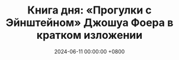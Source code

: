 ---
title: "Книга дня: «Прогулки с Эйнштейном» Джошуа Фоера в кратком изложении"
description: >-
  🧠 «Прогулки с Эйнштейном» — увлекательный рассказ о том, как обычный человек может развить невероятную память и ментальные способности, используя древние техники и современные подходы. Улучшите память! Обзор книги Джошуа Фоера: техники памяти, психология и развитие мозга.
date: 2024-06-11 00:00:00 +0800
categories: [Мышление, Конспекты-книг]
tags:
  [
    прогулки-с-эйнштейном,
    джошуа-фоер,
    техники-памяти,
    нейронаука,
    обучение,
    психология,
    ментальная-тренировка,
    сила-мозга,
    мнемотехника,
    дворец-памяти,
    когнитивная-тренировка,
    улучшение-памяти
  ]
image:
alt: Обложка книги Прогулки с Эйнштейном Джошуа Фоера
fallback:
  -
  -
---